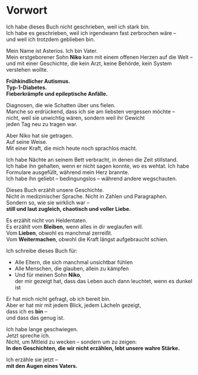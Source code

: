 # Vorwort

Ich habe dieses Buch nicht geschrieben, weil ich stark bin.  
Ich habe es geschrieben, weil ich irgendwann fast zerbrochen wäre –  
und weil ich trotzdem geblieben bin.

Mein Name ist Asterios. Ich bin Vater.  
Mein erstgeborener Sohn **Niko** kam mit einem offenen Herzen auf die Welt –  
und mit einer Geschichte, die kein Arzt, keine Behörde, kein System verstehen wollte.

**Frühkindlicher Autismus.  
Typ-1-Diabetes.  
Fieberkrämpfe und epileptische Anfälle.**

Diagnosen, die wie Schatten über uns fielen.  
Manche so erdrückend, dass ich sie am liebsten vergessen möchte –  
nicht, weil sie unwichtig wären, sondern weil ihr Gewicht  
jeden Tag neu zu tragen war.

Aber Niko hat sie getragen.  
Auf seine Weise.  
Mit einer Kraft, die mich heute noch sprachlos macht.

Ich habe Nächte an seinem Bett verbracht, in denen die Zeit stillstand.  
Ich habe ihn gehalten, wenn er nicht sagen konnte, wo es wehtat. 
Ich habe Formulare ausgefüllt, während mein Herz brannte.  
Ich habe ihn geliebt – bedingungslos – während andere wegschauten.

Dieses Buch erzählt unsere Geschichte.  
Nicht in medizinischer Sprache. Nicht in Zahlen und Paragraphen.  
Sondern so, wie sie wirklich war –  
**still und laut zugleich, chaotisch und voller Liebe.**

Es erzählt nicht von Heldentaten.  
Es erzählt vom **Bleiben**, wenn alles in dir weglaufen will.  
Vom **Lieben**, obwohl es manchmal zerreißt.  
Vom **Weitermachen**, obwohl die Kraft längst aufgebraucht schien.

Ich schreibe dieses Buch für:

- Alle Eltern, die sich manchmal unsichtbar fühlen  
- Alle Menschen, die glauben, allein zu kämpfen  
- Und für meinen Sohn **Niko**,  
  der mir gezeigt hat, dass das Leben auch dann leuchtet, wenn es dunkel ist

Er hat mich nicht gefragt, ob ich bereit bin.  
Aber er hat mir mit jedem Blick, jedem Lächeln gezeigt,  
dass ich es **bin** –  
und dass das genug ist.

Ich habe lange geschwiegen.  
Jetzt spreche ich.  
Nicht, um Mitleid zu wecken – sondern um zu zeigen:  
**In den Geschichten, die wir nicht erzählen, lebt unsere wahre Stärke.**

Ich erzähle sie jetzt –  
**mit den Augen eines Vaters.**
